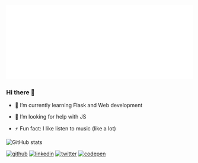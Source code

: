 <div>
    <img src="trial.svg" width="1000" height="200" alt="css-in-readme">
</div>
<!-- https://stackoverflow.com/questions/51956361/custom-css-file-for-readme-md-in-a-github-repo -->


<!-- **Pranav1642/Pranav1642** is a ✨ _special_ ✨ repository because its `README.md` (this file) appears on your GitHub profile. -->

<!-- Here are some ideas to get you started: -->
### Hi there 👋

<!-- - 🔭 I’m currently working on ... -->
- 🌱 I’m currently learning Flask and Web development
<!-- - 👯 I’m looking to collaborate on ... -->
- 🤔 I’m looking for help with JS
<!-- - 💬 Ask me about ... -->
<!-- - 📫 How to reach me: ... -->
<!-- - 😄 Pronouns: ... -->
- ⚡ Fun fact: I like listen to music (like a lot)

![GitHub stats](https://github-readme-stats.vercel.app/api?username=Pranav1642&show_icons=true)  


[<img src='https://cdn.jsdelivr.net/npm/simple-icons@3.0.1/icons/github.svg' alt='github' height='40'>](https://github.com/Pranav1642)  [<img src='https://cdn.jsdelivr.net/npm/simple-icons@3.0.1/icons/linkedin.svg' alt='linkedin' height='40'>](https://www.linkedin.com/in/pranav-dani-a57025191/)  [<img src='https://cdn.jsdelivr.net/npm/simple-icons@3.0.1/icons/twitter.svg' alt='twitter' height='40'>](https://twitter.com/PranavDani3)  [<img src='https://cdn.jsdelivr.net/npm/simple-icons@3.0.1/icons/codepen.svg' alt='codepen' height='40'>](https://codepen.io/pranav1642)  
